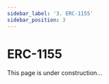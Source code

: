 ```yaml
---
sidebar_label: '3. ERC-1155'
sidebar_position: 3
---
```


# ERC-1155

This page is under construction...